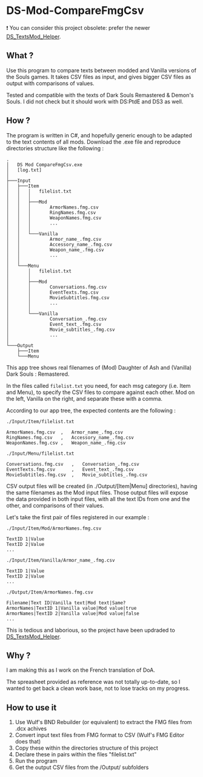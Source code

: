 # DS-Mod-CompareFmgCsv

:exclamation: You can consider this project obsolete: prefer the newer [DS_TextsMod_Helper](https://github.com/FrenzMcJ0hns0n/DS_TextsMod_Helper).

## **What ?**

Use this program to compare texts between modded and Vanilla versions of the Souls games.
It takes CSV files as input, and gives bigger CSV files as output with comparisons of values.

Tested and compatible with the texts of Dark Souls Remastered & Demon's Souls. I did not check but it should work with DS:PtdE and DS3 as well.

## **How ?**

The program is written in C#, and hopefully generic enough to be adapted to the text contents of all mods.
Download the .exe file and reproduce directories structure like the following :

```
.
│   DS Mod CompareFmgCsv.exe
│   [log.txt]
│
├───Input
│   ├───Item
│   │   │   filelist.txt
│   │   │
│   │   ├───Mod
│   │   │       ArmorNames.fmg.csv
│   │   │       RingNames.fmg.csv
│   │   │       WeaponNames.fmg.csv
│   │   │       ...
│   │   │
│   │   └───Vanilla
│   │           Armor_name_.fmg.csv
│   │           Accessory_name_.fmg.csv
│   │           Weapon_name_.fmg.csv
│   │           ...
│   │
│   └───Menu
│       │   filelist.txt
│       │
│       ├───Mod
│       │       Conversations.fmg.csv
│       │       EventTexts.fmg.csv
│       │       MovieSubtitles.fmg.csv
│       │       ...
│       │
│       └───Vanilla
│               Conversation_.fmg.csv
│               Event_text_.fmg.csv
│               Movie_subtitles_.fmg.csv
│               ...
│
└───Output
    ├───Item
    └───Menu
```

This app tree shows real filenames of (Mod) Daughter of Ash and (Vanilla) Dark Souls : Remastered.

In the files called ```filelist.txt``` you need, for each msg category (i.e. Item and Menu), to specify the CSV files to compare against each other. Mod on the left, Vanilla on the right, and separate these with a comma. 

According to our app tree, the expected contents are the following :

```./Input/Item/filelist.txt```
```
ArmorNames.fmg.csv	,	Armor_name_.fmg.csv
RingNames.fmg.csv	,	Accessory_name_.fmg.csv
WeaponNames.fmg.csv	,	Weapon_name_.fmg.csv
```

```./Input/Menu/filelist.txt```
```
Conversations.fmg.csv	,	Conversation_.fmg.csv
EventTexts.fmg.csv      ,	Event_text_.fmg.csv
MovieSubtitles.fmg.csv	,	Movie_subtitles_.fmg.csv
```

CSV output files will be created (in ./Output/[Item|Menu] directories), having the same filenames as the Mod input files.
Those output files will expose the data provided in both input files, with all the text IDs from one and the other, and comparisons of their values.

Let's take the first pair of files registered in our example :

```./Input/Item/Mod/ArmorNames.fmg.csv```
```
TextID 1|Value
TextID 2|Value
...
```

```./Input/Item/Vanilla/Armor_name_.fmg.csv```
```
TextID 1|Value
TextID 2|Value
...
```

```./Output/Item/ArmorNames.fmg.csv```
```
Filename|Text ID|Vanilla text|Mod text|Same?
ArmorNames|TextID 1|Vanilla value|Mod value|true
ArmorNames|TextID 2|Vanilla value|Mod value|false
...
```

This is tedious and laborious, so the project have been updraded to [DS_TextsMod_Helper](https://github.com/FrenzMcJ0hns0n/DS_TextsMod_Helper).

## **Why ?**

I am making this as I work on the French translation of DoA.

The spreasheet provided as reference was not totally up-to-date, so I wanted to get back a clean work base, not to lose tracks on my progress.

## **How to use it**

1) Use Wulf's BND Rebuilder (or equivalent) to extract the FMG files from .dcx achives
2) Convert input text files from FMG format to CSV (Wulf's FMG Editor does that)
3) Copy these within the directories structure of this project
4) Declare these in pairs within the files "filelist.txt"
5) Run the program
6) Get the output CSV files from the /Output/ subfolders
